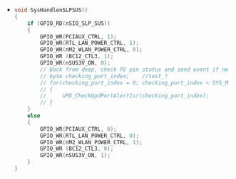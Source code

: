 - ```C++
  void SysHandlenSLPSUS()
  {
      if (GPIO_RD(nSIO_SLP_SUS))
      {
          GPIO_WR(PCIAUX_CTRL, 1);
          GPIO_WR(RTL_LAN_POWER_CTRL, 1);
          GPIO_WR(nM2_WLAN_POWER_CTRL, 0);
          GPIO_WR (BC12_CTL3, 1);
          GPIO_WR(nSUS3V_ON, 0);
          // Back from deep, check PD pin status and send event if needed
          // byte checking_port_index;    //test_?
          // for(checking_port_index = 0; checking_port_index < SYS_MAX_UPD_PORTS; checking_port_index++) //test_?
          // {
          //     UPD_CheckUpdPortAlertIsr(checking_port_index);
          // }
      }
      else
      {
          GPIO_WR(PCIAUX_CTRL, 0);
          GPIO_WR(RTL_LAN_POWER_CTRL, 0);
          GPIO_WR(nM2_WLAN_POWER_CTRL, 1);
          GPIO_WR (BC12_CTL3, 0);
          GPIO_WR(nSUS3V_ON, 1);
      }
  }
  ```